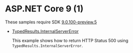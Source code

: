 # ASP.NET Core 9 (1)

These samples require SDK [9.0.100-preview.5](https://dotnet.microsoft.com/en-us/download/dotnet/9.0)

* [TypedResults.InternalServerError](typed-results-2)

  This example shows how to return HTTP Status 500 using `TypedResults.InternalServerError`.
